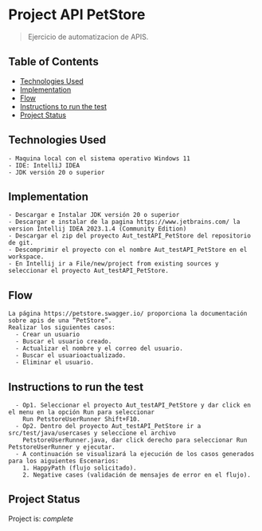 # Project API PetStore
> Ejercicio de automatizacion de APIS.


## Table of Contents
* [Technologies Used](#Prerequisitos)
* [Implementation](#Implementacion)
* [Flow](#flujo)
* [Instructions to run the test](#Instructions)
* [Project Status](#project-status)

## Technologies Used
	- Maquina local con el sistema operativo Windows 11
	- IDE: IntelliJ IDEA
	- JDK versión 20 o superior


## Implementation
    - Descargar e Instalar JDK versión 20 o superior
	- Descargar e instalar de la pagina https://www.jetbrains.com/ la version Intellij IDEA 2023.1.4 (Community Edition)
	- Descargar el zip del proyecto Aut_testAPI_PetStore del repositorio de git.
	- Descomprimir el proyecto con el nombre Aut_testAPI_PetStore en el workspace.
	- En Intellij ir a File/new/project from existing sources y seleccionar el proyecto Aut_testAPI_PetStore.


## Flow
	La página https://petstore.swagger.io/ proporciona la documentación sobre apis de una “PetStore”.
    Realizar los siguientes casos:
      - Crear un usuario
      - Buscar el usuario creado.
      - Actualizar el nombre y el correo del usuario.
      - Buscar el usuarioactualizado.
      - Eliminar el usuario.


## Instructions to run the test
      - Op1. Seleccionar el proyecto Aut_testAPI_PetStore y dar click en el menu en la opción Run para seleccionar
        Run PetstoreUserRunner Shift+F10.
      - Op2. Dentro del proyecto Aut_testAPI_PetStore ir a src/test/java/usercases y seleccione el archivo 
        PetstoreUserRunner.java, dar click derecho para seleccionar Run PetstoreUserRunner y ejecutar.
	  - A continuación se visualizará la ejecución de los casos generados para los aiguientes Escenarios: 
        1. HappyPath (flujo solicitado).
        2. Negative cases (validación de mensajes de error en el flujo).

## Project Status
Project is:  _complete_
